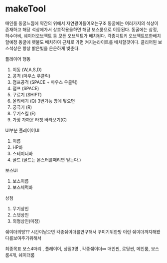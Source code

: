 # makeTool

매인룸
동굴느낌에 약간의 위에서 자연광이들어오는구조
동굴에는 여러가지의 석상이존재하고 해당 석상에가서 상호작용을하면 해당 보스룸으로 이동된다.
동굴에는 삼정, 허수아비, 쉐이더오브젝트 등 모든 오브젝트가 배치된다.
각종치트키 오브젝트또한배치할예정
동굴에 횃불도 배치하여 근처로 가면 켜지는라이트를 배치할것이다.
클리어된 보스석상은 항상 밝은빛을 은은하게 빚춘다.


플레이어 행동
1. 이동 (W,A,S,D)
2. 공격 (마우스 우클릭)
3. 점프공격 (SPACE + 마우스 우클릭)
4. 점프 (SPACE)
5. 구르기 (SHIFT)
6. 올려배기 (Q) 3번가능 땅에 닿으면 
7. 궁극기 (R)
8. 무기스킬 (E)
9. 가장 가까운 타겟 바라보기(C)

UI부분
플레이어UI
1. 이름
2. HP바
3. 스테미너바
4. 골드 (골드는 몬스터를때리면 얻는다.)


보스UI
1. 보스이름
2. 보스체력바

상점
1. 무기상인
2. 스탯상인
3. 외형상인(미정)


쉐이더의방??
시간이남으면 각종쉐이더를연구해서 꾸미기위한방 이런 쉐이더까지해봤다를보여주기위해서


최종목표
보스4마리 , 플레이어, 상점3명 , 각종쉐이더∞
매인씬, 로딩씬, 메인룸, 보스룸4개, 쉐이더룸
















